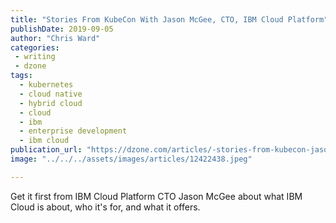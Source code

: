 ```yaml
---
title: "Stories From KubeCon With Jason McGee, CTO, IBM Cloud Platform"
publishDate: 2019-09-05
author: "Chris Ward"
categories:
 - writing
 - dzone
tags:
  - kubernetes
  - cloud native
  - hybrid cloud
  - cloud
  - ibm
  - enterprise development
  - ibm cloud
publication_url: "https://dzone.com/articles/-stories-from-kubecon-jason-mcgee-cto-ibm-cloud-pl"
image: "../../../assets/images/articles/12422438.jpeg"

---
```

Get it first from IBM Cloud Platform CTO Jason McGee about what IBM Cloud is about, who it's for, and what it offers.

